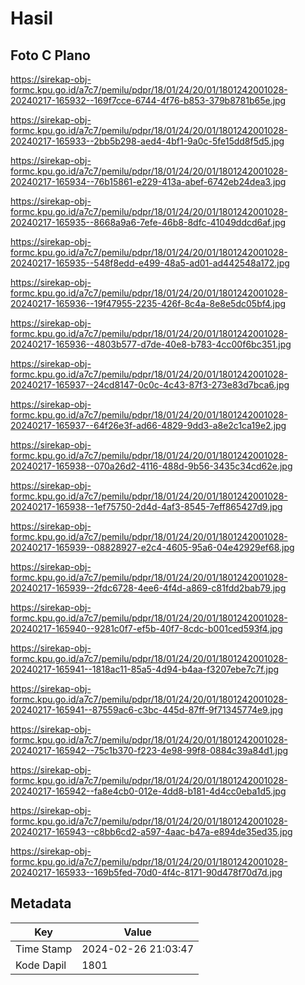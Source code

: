 # Hasil

## Foto C Plano

https://sirekap-obj-formc.kpu.go.id/a7c7/pemilu/pdpr/18/01/24/20/01/1801242001028-20240217-165932--169f7cce-6744-4f76-b853-379b8781b65e.jpg

https://sirekap-obj-formc.kpu.go.id/a7c7/pemilu/pdpr/18/01/24/20/01/1801242001028-20240217-165933--2bb5b298-aed4-4bf1-9a0c-5fe15dd8f5d5.jpg

https://sirekap-obj-formc.kpu.go.id/a7c7/pemilu/pdpr/18/01/24/20/01/1801242001028-20240217-165934--76b15861-e229-413a-abef-6742eb24dea3.jpg

https://sirekap-obj-formc.kpu.go.id/a7c7/pemilu/pdpr/18/01/24/20/01/1801242001028-20240217-165935--8668a9a6-7efe-46b8-8dfc-41049ddcd6af.jpg

https://sirekap-obj-formc.kpu.go.id/a7c7/pemilu/pdpr/18/01/24/20/01/1801242001028-20240217-165935--548f8edd-e499-48a5-ad01-ad442548a172.jpg

https://sirekap-obj-formc.kpu.go.id/a7c7/pemilu/pdpr/18/01/24/20/01/1801242001028-20240217-165936--19f47955-2235-426f-8c4a-8e8e5dc05bf4.jpg

https://sirekap-obj-formc.kpu.go.id/a7c7/pemilu/pdpr/18/01/24/20/01/1801242001028-20240217-165936--4803b577-d7de-40e8-b783-4cc00f6bc351.jpg

https://sirekap-obj-formc.kpu.go.id/a7c7/pemilu/pdpr/18/01/24/20/01/1801242001028-20240217-165937--24cd8147-0c0c-4c43-87f3-273e83d7bca6.jpg

https://sirekap-obj-formc.kpu.go.id/a7c7/pemilu/pdpr/18/01/24/20/01/1801242001028-20240217-165937--64f26e3f-ad66-4829-9dd3-a8e2c1ca19e2.jpg

https://sirekap-obj-formc.kpu.go.id/a7c7/pemilu/pdpr/18/01/24/20/01/1801242001028-20240217-165938--070a26d2-4116-488d-9b56-3435c34cd62e.jpg

https://sirekap-obj-formc.kpu.go.id/a7c7/pemilu/pdpr/18/01/24/20/01/1801242001028-20240217-165938--1ef75750-2d4d-4af3-8545-7eff865427d9.jpg

https://sirekap-obj-formc.kpu.go.id/a7c7/pemilu/pdpr/18/01/24/20/01/1801242001028-20240217-165939--08828927-e2c4-4605-95a6-04e42929ef68.jpg

https://sirekap-obj-formc.kpu.go.id/a7c7/pemilu/pdpr/18/01/24/20/01/1801242001028-20240217-165939--2fdc6728-4ee6-4f4d-a869-c81fdd2bab79.jpg

https://sirekap-obj-formc.kpu.go.id/a7c7/pemilu/pdpr/18/01/24/20/01/1801242001028-20240217-165940--9281c0f7-ef5b-40f7-8cdc-b001ced593f4.jpg

https://sirekap-obj-formc.kpu.go.id/a7c7/pemilu/pdpr/18/01/24/20/01/1801242001028-20240217-165941--1818ac11-85a5-4d94-b4aa-f3207ebe7c7f.jpg

https://sirekap-obj-formc.kpu.go.id/a7c7/pemilu/pdpr/18/01/24/20/01/1801242001028-20240217-165941--87559ac6-c3bc-445d-87ff-9f71345774e9.jpg

https://sirekap-obj-formc.kpu.go.id/a7c7/pemilu/pdpr/18/01/24/20/01/1801242001028-20240217-165942--75c1b370-f223-4e98-99f8-0884c39a84d1.jpg

https://sirekap-obj-formc.kpu.go.id/a7c7/pemilu/pdpr/18/01/24/20/01/1801242001028-20240217-165942--fa8e4cb0-012e-4dd8-b181-4d4cc0eba1d5.jpg

https://sirekap-obj-formc.kpu.go.id/a7c7/pemilu/pdpr/18/01/24/20/01/1801242001028-20240217-165943--c8bb6cd2-a597-4aac-b47a-e894de35ed35.jpg

https://sirekap-obj-formc.kpu.go.id/a7c7/pemilu/pdpr/18/01/24/20/01/1801242001028-20240217-165933--169b5fed-70d0-4f4c-8171-90d478f70d7d.jpg


## Metadata

| Key        | Value               |
| ---------- | ------------------- |
| Time Stamp | 2024-02-26 21:03:47 |
| Kode Dapil | 1801                |



